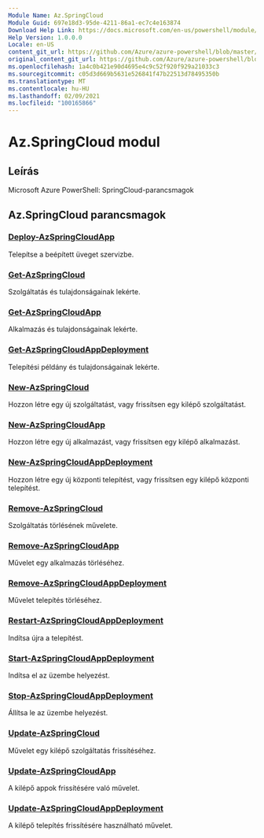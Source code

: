 ```yaml
---
Module Name: Az.SpringCloud
Module Guid: 697e18d3-95de-4211-86a1-ec7c4e163874
Download Help Link: https://docs.microsoft.com/en-us/powershell/module/az.springcloud
Help Version: 1.0.0.0
Locale: en-US
content_git_url: https://github.com/Azure/azure-powershell/blob/master/src/SpringCloud/help/Az.SpringCloud.md
original_content_git_url: https://github.com/Azure/azure-powershell/blob/master/src/SpringCloud/help/Az.SpringCloud.md
ms.openlocfilehash: 1a4c0b421e90d4695e4c9c52f920f929a21033c3
ms.sourcegitcommit: c05d3d669b5631e526841f47b22513d78495350b
ms.translationtype: MT
ms.contentlocale: hu-HU
ms.lasthandoff: 02/09/2021
ms.locfileid: "100165866"
---
```

# Az.SpringCloud modul
## Leírás
Microsoft Azure PowerShell: SpringCloud-parancsmagok

## Az.SpringCloud parancsmagok
### [Deploy-AzSpringCloudApp](Deploy-AzSpringCloudApp.md)
Telepítse a beépített üveget szervizbe.

### [Get-AzSpringCloud](Get-AzSpringCloud.md)
Szolgáltatás és tulajdonságainak lekérte.

### [Get-AzSpringCloudApp](Get-AzSpringCloudApp.md)
Alkalmazás és tulajdonságainak lekérte.

### [Get-AzSpringCloudAppDeployment](Get-AzSpringCloudAppDeployment.md)
Telepítési példány és tulajdonságainak lekérte.

### [New-AzSpringCloud](New-AzSpringCloud.md)
Hozzon létre egy új szolgáltatást, vagy frissítsen egy kilépő szolgáltatást.

### [New-AzSpringCloudApp](New-AzSpringCloudApp.md)
Hozzon létre egy új alkalmazást, vagy frissítsen egy kilépő alkalmazást.

### [New-AzSpringCloudAppDeployment](New-AzSpringCloudAppDeployment.md)
Hozzon létre egy új központi telepítést, vagy frissítsen egy kilépő központi telepítést.

### [Remove-AzSpringCloud](Remove-AzSpringCloud.md)
Szolgáltatás törlésének művelete.

### [Remove-AzSpringCloudApp](Remove-AzSpringCloudApp.md)
Művelet egy alkalmazás törléséhez.

### [Remove-AzSpringCloudAppDeployment](Remove-AzSpringCloudAppDeployment.md)
Művelet telepítés törléséhez.

### [Restart-AzSpringCloudAppDeployment](Restart-AzSpringCloudAppDeployment.md)
Indítsa újra a telepítést.

### [Start-AzSpringCloudAppDeployment](Start-AzSpringCloudAppDeployment.md)
Indítsa el az üzembe helyezést.

### [Stop-AzSpringCloudAppDeployment](Stop-AzSpringCloudAppDeployment.md)
Állítsa le az üzembe helyezést.

### [Update-AzSpringCloud](Update-AzSpringCloud.md)
Művelet egy kilépő szolgáltatás frissítéséhez.

### [Update-AzSpringCloudApp](Update-AzSpringCloudApp.md)
A kilépő appok frissítésére való művelet.

### [Update-AzSpringCloudAppDeployment](Update-AzSpringCloudAppDeployment.md)
A kilépő telepítés frissítésére használható művelet.

